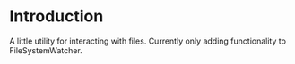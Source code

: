 # Introduction 
A little utility for interacting with files. Currently only adding functionality to FileSystemWatcher. 